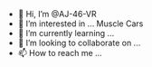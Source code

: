 - 👋 Hi, I’m @AJ-46-VR
- 👀 I’m interested in ... Muscle Cars
- 🌱 I’m currently learning ...
- 💞️ I’m looking to collaborate on ...
- 📫 How to reach me ...

<!---
AJ-46-VR/AJ-46-VR is a ✨ special ✨ repository because its `README.md` (this file) appears on your GitHub profile.
You can click the Preview link to take a look at your changes.
--->
